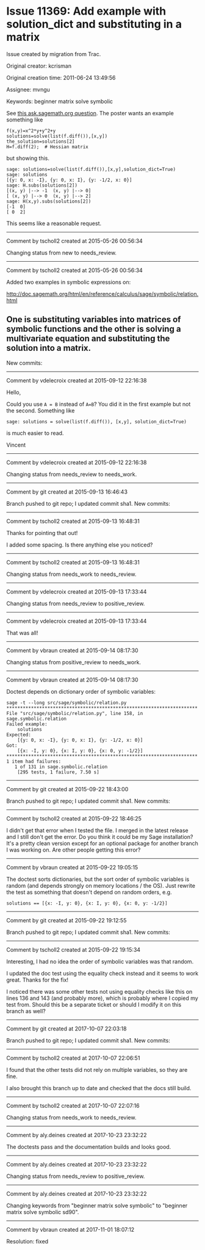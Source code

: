 # Issue 11369: Add example with solution_dict and substituting in a matrix

Issue created by migration from Trac.

Original creator: kcrisman

Original creation time: 2011-06-24 13:49:56

Assignee: mvngu

Keywords: beginner matrix solve symbolic

See [this ask.sagemath.org question](http://ask.sagemath.org/question/614/how-to-properly-substitute-in-a-matrix).  The poster wants an example something like

```
f(x,y)=x^2*y+y^2+y
solutions=solve(list(f.diff()),[x,y])
the_solution=solutions[2]
H=f.diff(2);  # Hessian matrix
```

but showing this.

```
sage: solutions=solve(list(f.diff()),[x,y],solution_dict=True)
sage: solutions
[{y: 0, x: -I}, {y: 0, x: I}, {y: -1/2, x: 0}]
sage: H.subs(solutions[2])
[(x, y) |--> -1  (x, y) |--> 0]
[ (x, y) |--> 0  (x, y) |--> 2]
sage: H(x,y).subs(solutions[2])
[-1  0]
[ 0  2]
```

This seems like a reasonable request.


---

Comment by tscholl2 created at 2015-05-26 00:56:34

Changing status from new to needs_review.


---

Comment by tscholl2 created at 2015-05-26 00:56:34

Added two examples in symbolic expressions on:

http://doc.sagemath.org/html/en/reference/calculus/sage/symbolic/relation.html

One is substituting variables into matrices of symbolic functions and the other is solving a multivariate equation and substituting the solution into a matrix.
----
New commits:


---

Comment by vdelecroix created at 2015-09-12 22:16:38

Hello,

Could you use `A = B` instead of `A=B`? You did it in the first example but not the second. Something like

```
sage: solutions = solve(list(f.diff()), [x,y], solution_dict=True)
```

is much easier to read.

Vincent


---

Comment by vdelecroix created at 2015-09-12 22:16:38

Changing status from needs_review to needs_work.


---

Comment by git created at 2015-09-13 16:46:43

Branch pushed to git repo; I updated commit sha1. New commits:


---

Comment by tscholl2 created at 2015-09-13 16:48:31

Thanks for pointing that out!

I added some spacing. Is there anything else you noticed?


---

Comment by tscholl2 created at 2015-09-13 16:48:31

Changing status from needs_work to needs_review.


---

Comment by vdelecroix created at 2015-09-13 17:33:44

Changing status from needs_review to positive_review.


---

Comment by vdelecroix created at 2015-09-13 17:33:44

That was all!


---

Comment by vbraun created at 2015-09-14 08:17:30

Changing status from positive_review to needs_work.


---

Comment by vbraun created at 2015-09-14 08:17:30

Doctest depends on dictionary order of symbolic variables:

```
sage -t --long src/sage/symbolic/relation.py
**********************************************************************
File "src/sage/symbolic/relation.py", line 158, in sage.symbolic.relation
Failed example:
    solutions
Expected:
    [{y: 0, x: -I}, {y: 0, x: I}, {y: -1/2, x: 0}]
Got:
    [{x: -I, y: 0}, {x: I, y: 0}, {x: 0, y: -1/2}]
**********************************************************************
1 item had failures:
   1 of 131 in sage.symbolic.relation
    [295 tests, 1 failure, 7.50 s]
```



---

Comment by git created at 2015-09-22 18:43:00

Branch pushed to git repo; I updated commit sha1. New commits:


---

Comment by tscholl2 created at 2015-09-22 18:46:25

I didn't get that error when I tested the file. I merged in the latest release and I still don't get the error. Do you think it could be my Sage installation? It's a pretty clean version except for an optional package for another branch I was working on. Are other people getting this error?


---

Comment by vbraun created at 2015-09-22 19:05:15

The doctest sorts dictionaries, but the sort order of symbolic variables is random (and depends strongly on memory locations / the OS). Just rewrite the test as something that doesn't depend on random orders, e.g.

```
solutions == [{x: -I, y: 0}, {x: I, y: 0}, {x: 0, y: -1/2}]
```



---

Comment by git created at 2015-09-22 19:12:55

Branch pushed to git repo; I updated commit sha1. New commits:


---

Comment by tscholl2 created at 2015-09-22 19:15:34

Interesting, I had no idea the order of symbolic variables was that random.

I updated the doc test using the equality check instead and it seems to work great. Thanks for the fix!

I noticed there was some other tests not using equality checks like this on lines 136 and 143 (and probably more), which is probably where I copied my test from. Should this be a separate ticket or should I modify it on this branch as well?


---

Comment by git created at 2017-10-07 22:03:18

Branch pushed to git repo; I updated commit sha1. New commits:


---

Comment by tscholl2 created at 2017-10-07 22:06:51

I found that the other tests did not rely on multiple variables, so they are fine.

I also brought this branch up to date and checked that the docs still build.


---

Comment by tscholl2 created at 2017-10-07 22:07:16

Changing status from needs_work to needs_review.


---

Comment by aly.deines created at 2017-10-23 23:32:22

The doctests pass and the documentation builds and looks good.


---

Comment by aly.deines created at 2017-10-23 23:32:22

Changing status from needs_review to positive_review.


---

Comment by aly.deines created at 2017-10-23 23:32:22

Changing keywords from "beginner matrix solve symbolic" to "beginner matrix solve symbolic sd90".


---

Comment by vbraun created at 2017-11-01 18:07:12

Resolution: fixed
